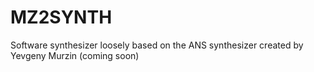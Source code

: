 # MZ2SYNTH
Software synthesizer loosely based on the ANS synthesizer created by Yevgeny Murzin (coming soon)
